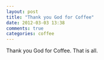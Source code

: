 ```yaml
---
layout: post
title: "Thank you God for Coffee"
date: 2012-03-03 13:38
comments: true
categories: coffee
---
```


Thank you God for Coffee.  That is all.
